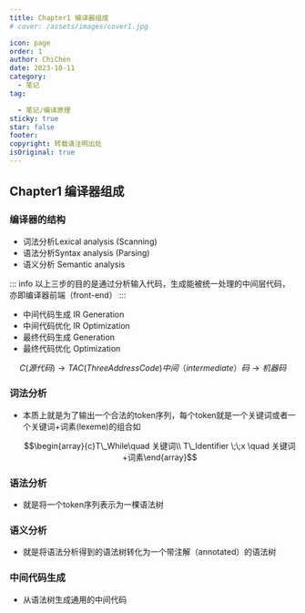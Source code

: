 ```yaml
---
title: Chapter1 编译器组成
# cover: /assets/images/cover1.jpg

icon: page
order: 1
author: ChiChen
date: 2023-10-11
category:
  - 笔记
tag:

  - 笔记/编译原理
sticky: true
star: false
footer: 
copyright: 转载请注明出处
isOriginal: true
---
```


## Chapter1 编译器组成

### 编译器的结构

- 词法分析Lexical analysis (Scanning)
- 语法分析Syntax analysis (Parsing)
- 语义分析 Semantic analysis

::: info
 以上三步的目的是通过分析输入代码，生成能被统一处理的中间层代码，亦即编译器前端（front-end）
:::

- 中间代码生成 IR Generation
- 中间代码优化 IR Optimization
- 最终代码生成 Generation
- 最终代码优化 Optimization

$$C(源代码)\rightarrow TAC(Three Address Code)中间（intermediate）码\rightarrow 机器码$$

### 词法分析

- 本质上就是为了输出一个合法的token序列，每个token就是一个关键词或者一个关键词+词素(lexeme)的组合如
  
  $$\begin{array}{c}T\_While\quad 关键词\\ T\_Identifier \;\;x \quad 关键词+词素\end{array}$$

### 语法分析

- 就是将一个token序列表示为一棵语法树

### 语义分析

- 就是将语法分析得到的语法树转化为一个带注解（annotated）的语法树

### 中间代码生成

- 从语法树生成通用的中间代码
